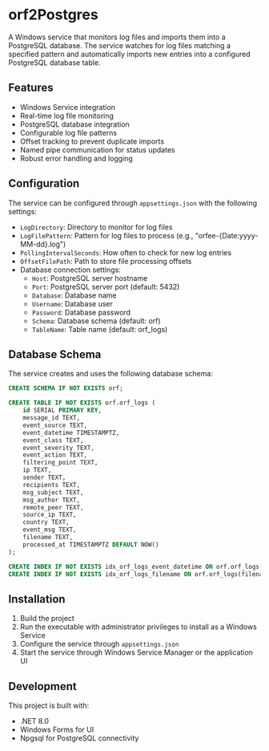 # orf2Postgres

A Windows service that monitors log files and imports them into a PostgreSQL database. The service watches for log files matching a specified pattern and automatically imports new entries into a configured PostgreSQL database table.

## Features

- Windows Service integration
- Real-time log file monitoring
- PostgreSQL database integration
- Configurable log file patterns
- Offset tracking to prevent duplicate imports
- Named pipe communication for status updates
- Robust error handling and logging

## Configuration

The service can be configured through `appsettings.json` with the following settings:

- `LogDirectory`: Directory to monitor for log files
- `LogFilePattern`: Pattern for log files to process (e.g., "orfee-{Date:yyyy-MM-dd}.log")
- `PollingIntervalSeconds`: How often to check for new log entries
- `OffsetFilePath`: Path to store file processing offsets
- Database connection settings:
  - `Host`: PostgreSQL server hostname
  - `Port`: PostgreSQL server port (default: 5432)
  - `Database`: Database name
  - `Username`: Database user
  - `Password`: Database password
  - `Schema`: Database schema (default: orf)
  - `TableName`: Table name (default: orf_logs)

## Database Schema

The service creates and uses the following database schema:

```sql
CREATE SCHEMA IF NOT EXISTS orf;

CREATE TABLE IF NOT EXISTS orf.orf_logs (
    id SERIAL PRIMARY KEY,
    message_id TEXT,
    event_source TEXT,
    event_datetime TIMESTAMPTZ,
    event_class TEXT,
    event_severity TEXT,
    event_action TEXT,
    filtering_point TEXT,
    ip TEXT,
    sender TEXT,
    recipients TEXT,
    msg_subject TEXT,
    msg_author TEXT,
    remote_peer TEXT,
    source_ip TEXT,
    country TEXT,
    event_msg TEXT,
    filename TEXT,
    processed_at TIMESTAMPTZ DEFAULT NOW()
);

CREATE INDEX IF NOT EXISTS idx_orf_logs_event_datetime ON orf.orf_logs(event_datetime);
CREATE INDEX IF NOT EXISTS idx_orf_logs_filename ON orf.orf_logs(filename);
```

## Installation

1. Build the project
2. Run the executable with administrator privileges to install as a Windows Service
3. Configure the service through `appsettings.json`
4. Start the service through Windows Service Manager or the application UI

## Development

This project is built with:
- .NET 8.0
- Windows Forms for UI
- Npgsql for PostgreSQL connectivity 